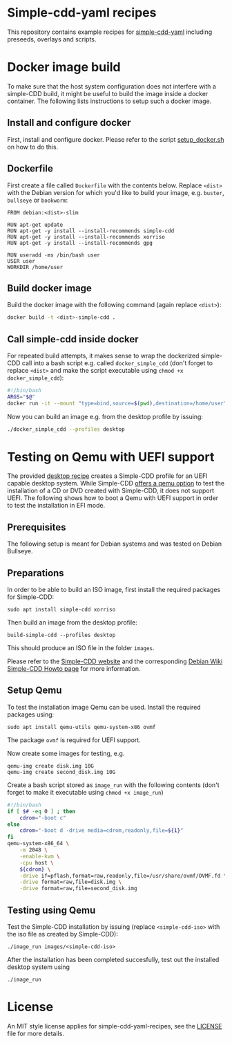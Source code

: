 # Simple-cdd-yaml recipes

This repository contains example recipes for
[simple-cdd-yaml](https://github.com/swvanbuuren/simple-cdd-yaml) including
preseeds, overlays and scripts.

# Docker image build

To make sure that the host system configuration does not interfere with a
simple-CDD build, it might be useful to build the image inside a docker
container. The following lists instructions to setup such a docker image.

## Install and configure docker

First, install and configure docker. Please refer to the script [setup_docker.sh](scripts/setup_docker.sh) on how to do this.

## Dockerfile

First create a file called `Dockerfile` with the contents below. Replace
`<dist>` with the Debian version for which you'd like to build your image, e.g.
`buster`, `bullseye` or `bookworm`:

```docker
FROM debian:<dist>-slim

RUN apt-get update
RUN apt-get -y install --install-recommends simple-cdd
RUN apt-get -y install --install-recommends xorriso
RUN apt-get -y install --install-recommends gpg

RUN useradd -ms /bin/bash user
USER user
WORKDIR /home/user
```

## Build docker image

Build the docker image with the following command (again replace `<dist>`):
```bash
docker build -t <dist>-simple-cdd .
```

## Call simple-cdd inside docker

For repeated build attempts, it makes sense to wrap the dockerized simple-CDD
call into a bash script e.g. called `docker_simple_cdd` (don't forget to replace
`<dist>` and make the script executable using `chmod +x docker_simple_cdd`):
```bash
#!/bin/bash
ARGS="$@"
docker run -it --mount "type=bind,source=$(pwd),destination=/home/user" <dist>-simple-cdd /bin/sh -c "simple-cdd $ARGS"
```

Now you can build an image e.g. from the desktop profile by issuing:

```bash
./docker_simple_cdd --profiles desktop
```

# Testing on Qemu with UEFI support

The provided [desktop recipe](./recipes/desktop.yaml) creates a Simple-CDD
profile for an UEFI capable desktop system. While Simple-CDD [offers a qemu
option](https://salsa.debian.org/debian/simple-cdd/-/blob/master/README?plain=1#L49)
to test the installation of a CD or DVD created with Simple-CDD, it does not
support UEFI. The following shows how to boot a Qemu with UEFI support in order
to test the installation in EFI mode. 

## Prerequisites

The following setup is meant for Debian systems and was tested on Debian Bullseye.

## Preparations

In order to be able to build an ISO image, first install the required packages
for Simple-CDD:
```
sudo apt install simple-cdd xorriso
```
Then build an image from the desktop profile:
```
build-simple-cdd --profiles desktop
```
This should produce an ISO file in the folder `images`.

Please refer to the [Simple-CDD website](https://salsa.debian.org/debian/simple-cdd) and the
corresponding [Debian Wiki Simple-CDD Howto page](https://wiki.debian.org/Simple-CDD/Howto)
for more information.

## Setup Qemu

To test the installation image Qemu can be used. Install the required packages
using:
```
sudo apt install qemu-utils qemu-system-x86 ovmf
```
The package `ovmf` is required for UEFI support.

Now create some images for testing, e.g.
```
qemu-img create disk.img 10G
qemu-img create second_disk.img 10G
```
Create a bash script stored as `image_run` with the following contents (don't
forget to make it executable using `chmod +x image_run`)

```bash
#!/bin/bash
if [ $# -eq 0 ] ; then
    cdrom="-boot c"
else
    cdrom="-boot d -drive media=cdrom,readonly,file=${1}"
fi
qemu-system-x86_64 \
    -m 2048 \
    -enable-kvm \
    -cpu host \
    ${cdrom} \
    -drive if=pflash,format=raw,readonly,file=/usr/share/ovmf/OVMF.fd \
    -drive format=raw,file=disk.img \
    -drive format=raw,file=second_disk.img
```

## Testing using Qemu

Test the Simple-CDD installation by issuing (replace `<simple-cdd-iso>` with the
iso file as created by Simple-CDD):
```
./image_run images/<simple-cdd-iso>
```
After the installation has been completed succesfully, test out the installed
desktop system using 

```
./image_run
```

# License

An MIT style license applies for simple-cdd-yaml-recipes, see the
[LICENSE](LICENSE) file for more details.
